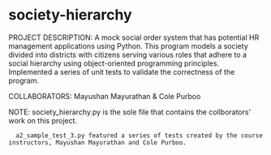 # society-hierarchy
PROJECT DESCRIPTION: A mock social order system that has potential HR management applications using Python. This program models a society divided into districts with citizens serving various roles that adhere to a social hierarchy using object-oriented programming principles. Implemented a series of unit tests to validate the correctness of the program.

COLLABORATORS: Mayushan Mayurathan & Cole Purboo

NOTE: society_hierarchy.py is the sole file that contains the collborators' work on this project. 
      
      a2_sample_test_3.py featured a series of tests created by the course instructors, Mayushan Mayurathan and Cole Purboo.

